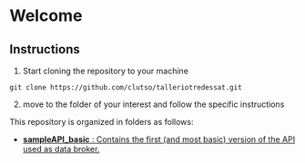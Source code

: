 # Welcome

## Instructions

1) Start cloning the repository to your machine

```
git clone https://github.com/clutso/talleriotredessat.git
```
2) move to the folder of your interest and follow the specific instructions

This repository is organized in folders as follows: 

- [**sampleAPI_basic** : Contains the first (and most basic) version of the API used as data broker.](https://github.com/clutso/talleriotredessat/new/master/sampleAPI_basic)
